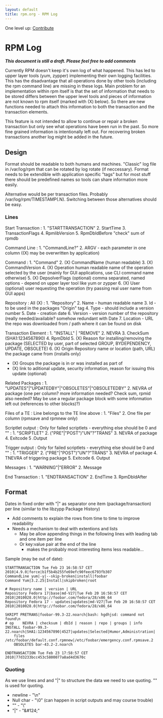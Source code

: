```yaml
---
layout: default
title: rpm.org - RPM Log
---
```

One level up: [Contribute](../contribute.html)

# RPM Log

 ***This document is still a draft. Please feel free to add comments***

Currently RPM doesn't keep it's own log of what happened. This has led to upper layer tools (yum, zypper) implementing their own logging facilities. This has the disadvantage that all operations done by other tools (including the rpm command line) are missing in these logs. Main problem for an implementation within rpm itself is that the set of information that needs to be stored differs between the upper level tools and pieces of information are not known to rpm itself (marked with (X) below). So there are new functions needed to attach this information to both the transaction and the transaction elements.

This feature is not intended to allow to continue or repair a broken transaction but only see what operations have been run in the past. So more fine grained information is intentionally left out. For recovering broken transactions another log might be added in the future.

## Design

Format should be readable to both humans and machines. "Classic" log file in /var/log/rpm that can be rotated by log rotate (if neccessary). Format needs to be extendible with application specific "tags" but for most stuff there should be predefined names so tools can share information more easily.

Alternative would be per transaction files. Probably /var/log/rpm/TIMESTAMP(.N). Switching between those alternatives should be easy.

### Lines
Start Transaction
: 1. "STARTTRANSACTION"
  2. StartTime
  3. TransactionFlags
  4. RpmlibVersion
  5.  RpmDbIdBefore "check" sum of rpmdb 

Command Line
: 1. "CommandLine?"
  2. ARGV - each parameter in one column ((X) may be overwritten by application) 

Command
: 1. "Command"
  2. (X) CommandName (human readable)
  3. (X) CommandVersion
  4. (X) Operation human readable name of the operation selected by the user (mainly for GUI applications, use CLI command name otherwise)
  5. (X) DepsolverFlags (optional) comma separated, named options - depend on upper layer tool like yum or zypper
  6. (X) User (optional) user requesting the operation (try passing real user name from GUI apps) 

Repository
: All (X)
  : 1. "Repository"
    2. Name - human readable name
    3. Id - to be used in the packages "Origin" tag
    4. Type - should include a version number
    5. Date - creation date
    6. Version - version number of the repository (really needed/available? somehow redundant with Date
    7. Location - URL the repo was downloaded from / path where it can be found on disk 

Transaction Element
: 1. "INSTALL" &#124; "REMOVE"
  2.  NEVRA
  3.  CheckSum (SHA1:1234567890)
  4.  RpmDbId
  5.  (X) Reason for installing/removing the package (SELECTED by user, part of selected GROUP, BYDEPENDENCY, UPDATE, OBSOLETE)
  6.  (X) Origin Repository name or location (path, URL) the package came from (installs only) 

  *  (X) Groups the package is in or was installed as part of
  *  (X) link to aditional update, security information, reason for issuing this update (optional) 

Related Packages
: 1. "UPDATES"&#124;"UPDATEDBY"&#124;"OBSOLETES"&#124;"OBSOLETEDBY"
  2.  NEVRA of package (one per column? more information needed? Check sum, rpmid also needed? May be use a regular package block with some information left out (references to other blocks)?) 

Files of a TE
: Line belongs to the TE line above
  : 1. "Files"
    2. One file per column (rpmsave and rpmnew only) 

Scriptlet output
: Only for failed scriptlets - everything else should be 0 and ""
   : 1. "SCRIPTLET"
     2. ("PRE"&#124;"POST")"UN"?"TRANS"
     3. NEVRA of package
     4. Exitcode
     5 .Output 

Trigger output
: Only for failed scriptlets - everything else should be 0 and ""
  : 1. "TRIGGER"
    2. ("PRE"&#124;"POST")"UN"?"TRANS"
    3. NEVRA of package
    4. TNEVRA of triggering package
    5. Exitcode
    6. Output 

Messages
: 1. "WARNING"&#124;"ERROR"
  2.  Message 

End Transaction
: 1. "ENDTRANSACTION"
  2.  EndTime
  3.  RpmDbIdAfter 

## Format

Dates in fixed order with "&#124;" as separator one item (package/transaction) per line (similar to the libzypp Package History)

* Add comments to explain the rows from time to time to improve readability
* Needs a mechanism to deal with extentions and lists
  * May be allow appending things in the following lines with leading tab and one item per line
  * Or key:value pair at the end of the line
     * makes the probably most interesting items less readable... 

Sample (may be out of date):

```
STARTTRANSACTION Tue Feb 23 16:58:57 CET 2010|4.9.0|force|b1f5b4b255fe69efc90feec6793fb307
CommandLine yum|-y|--skip-broken|install|foobar
Command Yum|3.2.25|Install|skipbroken|root

# Repository name | version | URL
Repository Fedora 17|base|md-V27|Tue Feb 20 16:58:57 CET 2010|2010028.0|http://foobar.com/fedora/28/x86_64
Repository Fedora 17 - updates|updates|md-V27|Tue Feb 20 16:58:57 CET 2010|2010028.0|http://foobar.com/fedora/28/x86_64

SKRIPT PRETRANS|foobar-99.3-22.noarch|bash: hgdhjsd: command not found\n
# op    NEVRA | checksum | dbId | reason | repo | groups | info
INSTALL foobar-99.3-22.noarch|SHA1:1234567890|4527|updates|Selected|Humor,Administration|
    files /etc/foobar/default.conf.rpmnew|/etc/foobar/emergency.conf.rpmsave.2
    OBSOLETES bar-43.2-2.noarch

ENDTRANSACTION Tue Feb 23 17:58:57 CET 2010|77d3233bcc453c5800077a8ad4d3670c
```

### Quoting

As we use lines and and "&#124;" to structure the data we need to use quoting. "\" is used for quoting.

* newline - "\n"
* Null char - "\0" (can happen in script outputs and may course trouble)
* "\" - "\\"
* "&#124;" - "\&#124;" 


